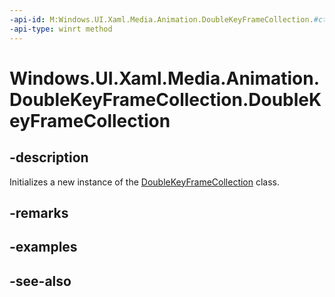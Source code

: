 ```yaml
---
-api-id: M:Windows.UI.Xaml.Media.Animation.DoubleKeyFrameCollection.#ctor
-api-type: winrt method
---
```


<!-- Method syntax
public DoubleKeyFrameCollection()
-->

# Windows.UI.Xaml.Media.Animation.DoubleKeyFrameCollection.DoubleKeyFrameCollection

## -description
Initializes a new instance of the [DoubleKeyFrameCollection](doublekeyframecollection.md) class.


## -remarks

## -examples

## -see-also
